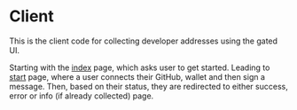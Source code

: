# Client
This is the client code for collecting developer addresses using the gated UI.

Starting with the [index](/client/src/pages/index.tsx) page, which asks user to get started.
Leading to [start](/client/src/pages/start.tsx) page, where a user connects their GitHub, wallet and then sign a message.
Then, based on their status, they are redirected to either success, error or info (if already collected) page.